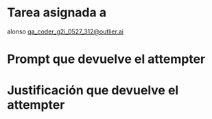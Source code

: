 # Tarea asignada a
alonso 
qa_coder_g2i_0527_312@outlier.ai

# Prompt que devuelve el attempter



# Justificación que devuelve el attempter


